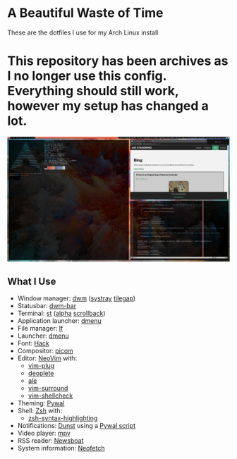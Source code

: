 # A Beautiful Waste of Time
These are the dotfiles I use for my Arch Linux install
# This repository has been archives as I no longer use this config. Everything should still work, however my setup has changed a lot.
![screenshot](sshot.png)
## What I Use
* Window manager: [dwm](https://dwm.suckless.org/) ([systray](https://dwm.suckless.org/patches/systray/) [tilegap](https://dwm.suckless.org/patches/tilegap/))
* Statusbar: [dwm-bar](https://github.com/joestandring/dwm-bar)
* Terminal: [st](https://st.suckless.org/) ([alpha](https://st.suckless.org/patches/alpha/) [scrollback](https://st.suckless.org/patches/scrollback/))
* Application launcher: [dmenu](https://dmenu.suckless.org/)
* File manager: [lf](https://github.com/gokcehan/lf)
* Launcher: [dmenu](https://tools.suckless.org/dmenu/)
* Font: [Hack](https://sourcefoundry.org/hack/)
* Compositor: [picom](https://github.com/yshui/picom)
* Editor: [NeoVim](https://neovim.io) with:
    * [vim-plug](https://github.com/junegunn/vim-plug)
    * [deoplete](https://github.com/Shougo/deoplete.nvim)
    * [ale](https://github.com/dense-analysis/ale)
    * [vim-surround](https://github.com/tpope/vim-surround)
    * [vim-shellcheck](https://github.com/itspriddle/vim-shellcheck)
* Theming: [Pywal](https://github.com/dylanaraps/pywal)
* Shell: [Zsh](https://sourceforge.net/projects/zsh/) with:
    * [zsh-syntax-highlighting](https://github.com/zsh-users/zsh-syntax-highlighting)
* Notifications: [Dunst](https://github.com/dunst-project/dunst) using a [Pywal script](https://github.com/GloverDonovan/dotfiles/blob/eff7623a9a2e9c7ccedb2c95a1730ac4d523ed9c/wal/.config/wal/templates/dunstrc)
* Video player: [mpv](https://github.com/mpv-player/mpv)
* RSS reader: [Newsboat](https://github.com/newsboat/newsboat)
* System information: [Neofetch](https://github.com/dylanaraps/neofetch)
